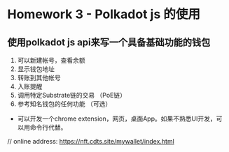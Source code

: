 

# Homework 3 - Polkadot js 的使用

## 使用polkadot js api来写一个具备基础功能的钱包
1. 可以新建帐号，查看余额
2. 显示钱包地址
3. 转账到其他帐号
4. 入账提醒
5. 调用特定Substrate链的交易 （PoE链）
6. 参考知名钱包的任何功能 （可选）


- 可以开发一个chrome extension，网页，桌面App。如果不熟悉UI开发，可以用命令行代替。




// online address: https://nft.cdts.site/mywallet/index.html





